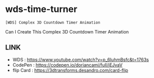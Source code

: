 # wds-time-turner
    [WDS] Complex 3D Countdown Timer Animation
Can I Create This Complex 3D Countdown Timer Animation

## LINK 
* WDS : https://www.youtube.com/watch?v=p_6IuhmBsfc&t=1763s
* CodePen : https://codepen.io/doriancami/full/jEJvaV
* flip Card : https://3dtransforms.desandro.com/card-flip
